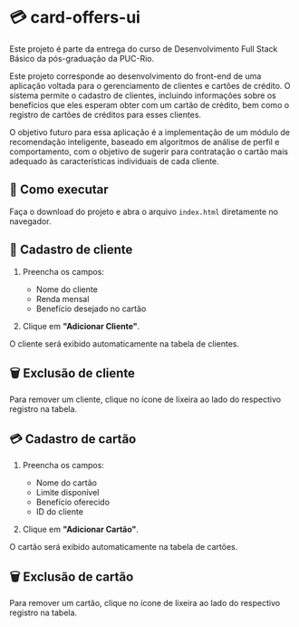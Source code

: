 # 💳 card-offers-ui

Este projeto é parte da entrega do curso de Desenvolvimento Full Stack Básico da pós-graduação da PUC-Rio.

Este projeto corresponde ao desenvolvimento do front-end de uma aplicação voltada para o gerenciamento de clientes e cartões de crédito. O sistema permite o cadastro de clientes, incluindo informações sobre os benefícios que eles esperam obter com um cartão de crédito, bem como o registro de cartões de créditos para esses clientes.

O objetivo futuro para essa aplicação é a implementação de um módulo de recomendação inteligente, baseado em algoritmos de análise de perfil e comportamento, com o objetivo de sugerir para contratação o cartão mais adequado às características individuais de cada cliente.

## 🚀 Como executar

Faça o download do projeto e abra o arquivo `index.html` diretamente no navegador.

## 👤 Cadastro de cliente

1. Preencha os campos:
   - Nome do cliente
   - Renda mensal
   - Benefício desejado no cartão

2. Clique em **"Adicionar Cliente"**.

O cliente será exibido automaticamente na tabela de clientes.

## 🗑️ Exclusão de cliente

Para remover um cliente, clique no ícone de lixeira ao lado do respectivo registro na tabela.

## 💳 Cadastro de cartão

1. Preencha os campos:
   - Nome do cartão
   - Limite disponível
   - Benefício oferecido
   - ID do cliente

2. Clique em **"Adicionar Cartão"**.

O cartão será exibido automaticamente na tabela de cartões.

## 🗑️ Exclusão de cartão

Para remover um cartão, clique no ícone de lixeira ao lado do respectivo registro na tabela.
